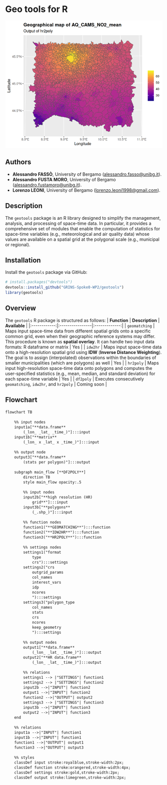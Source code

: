 # Geo tools for R

![Cover](media/Cover.png)

## Authors
- **Alessandro FASSÒ**, University of Bergamo (alessandro.fasso@unibg.it).
- **Alessandro FUSTA MORO**, University of Bergamo (alessandro.fustamoro@unibg.it).
- **Lorenzo LEONI**, University of Bergamo (lorenzo.leoni1998@gmail.com).

## Description
The ```geotools``` package is an R library designed to simplify the management, analysis, and processing of space-time data. In particular, it provides a comprehensive set of modules that enable the computation of statistics for space-time variables (e.g., meteorological and air quality data) whose values are available on a spatial grid at the polygonal scale (e.g., municipal or regional).

## Installation
Install the ```geotools``` package via GitHub:
``` r
# install.packages("devtools")
devtools::install_github("GRINS-Spoke0-WP2/geotools")
library(geotools)
``` 

## Overview
The ```geotools``` R package is structured as follows:
| **Function** | **Description** | **Available** |
|:------------:|:----------------|:-------------:|
| ```geomatching``` | Maps input space-time data from different spatial grids onto a specific common grid, even when their geographic reference systems may differ. This procedure is known as **spatial overlay**. It can handle two input data formats: R dataframe or matrix | Yes |
| ```idw2hr``` | Maps input space-time data onto a high-resolution spatial grid using **IDW** (**Inverse Distance Weighting**). The goal is to assign (interpolated) observations within the boundaries of smaller municipalities (which are polygons) as well | Yes |
| ```hr2poly``` | Maps input high-resolution space-time data onto polygons and computes the user-specified statistics (e.g., mean, median, and standard deviation) for each space-time variable | Yes |
| ```df2poly``` | Executes consecutively ```geomatching```, ```idw2hr```, and ```hr2poly``` | Coming soon |

## Flowchart

```mermaid
flowchart TB

    %% input nodes
    input1a["**data.frame**
        (_lon_ _lat_ _time_)"]:::input
    input1b["**matrix**
        (_lon_ x _lat_ x _time_)"]:::input
    
    %% output node
    output3["**data.frame**
        (stats per polygon)"]:::output

    subgraph main_flow [**DF2POLY**]
        direction TB
        style main_flow opacity:.5

        %% input nodes
        input2b["**high resolution (HR)
            grid**"]:::input
        input3b["**polygons**
            (_.shp_)"]:::input

        %% function nodes
        function1("**GEOMATCHING**"):::function
        function2("**IDW2HR**"):::function
        function3("**HR2POLY**"):::function

        %% settings nodes
        settings1("format
            type
            crs"):::settings
        settings2("crs
            outgrid_params
            col_names
            interest_vars
            idp
            ncores
            "):::settings
        settings3("polygon_type
            col_names
            stats
            crs
            ncores
            keep_geometry
            "):::settings

        %% output nodes
        output1["**data.frame**
            (_lon_ _lat_ _time_)"]:::output
        output2["**HR data.frame**
            (_lon_ _lat_ _time_)"]:::output

        %% relations
        settings1 --> |"SETTINGS"| function1
        settings2 --> |"SETTINGS"| function2
        input2b -->|"INPUT"| function2
        output1 -->|"INPUT"| function2
        function2 -->|"OUTPUT"| output2
        settings3 --> |"SETTINGS"| function3
        input3b -->|"INPUT"| function3
        output2 -->|"INPUT"| function3
    end

    %% relations
    input1a -->|"INPUT"| function1
    input1b -->|"INPUT"| function1
    function1 -->|"OUTPUT"| output1
    function3 -->|"OUTPUT"| output3

    %% styles
    classDef input stroke:royalblue,stroke-width:2px;
    classDef function stroke:orangered,stroke-width:4px;
    classDef settings stroke:gold,stroke-width:2px;
    classDef output stroke:limegreen,stroke-width:2px;
```
